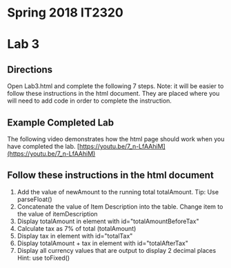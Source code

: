 # Spring 2018 IT2320
# Lab 3

## Directions
Open Lab3.html and complete the following 7 steps. Note: it will be easier to follow these instructions in the html document. They are placed where you will need to add code in order to complete the instruction.

## Example Completed Lab
The following video demonstrates how the html page should work when you have completed the lab. [https://youtu.be/7_n-LfAAhiM](https://youtu.be/7_n-LfAAhiM)

## Follow these instructions in the html document
1. Add the value of newAmount to the running total totalAmount. Tip: Use parseFloat()
2. Concatenate the value of Item Description into the table. Change item to the value of itemDescription
3. Display totalAmount in element with id="totalAmountBeforeTax"
4. Calculate tax as 7% of total (totalAmount)
5. Display tax in element with id="totalTax"
6. Display totalAmount + tax in element with id="totalAfterTax"
7. Display all currency values that are output to display 2 decimal places
     Hint: use toFixed()

     